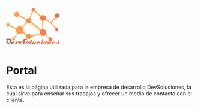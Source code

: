 ![Logo](./logo.png)
#  Portal

Esta es la página utilizada para la empresa de desarrollo DevSoluciones, la cual sirve para enseñar sus trabajos y ofrecer un medio de contacto con el cliente.

